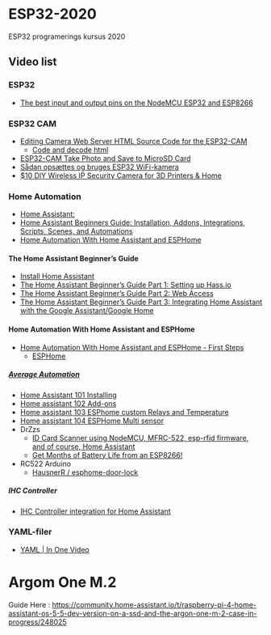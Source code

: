 # ESP32-2020
ESP32 programerings kursus 2020


## Video list
### ESP32
* [The best input and output pins on the NodeMCU ESP32 and ESP8266](https://www.youtube.com/watch?v=c0tMGlJVmkw)
### ESP32 CAM
* [Editing Camera Web Server HTML Source Code for the ESP32-CAM](https://www.youtube.com/watch?v=bIJoVyjTf7g)
  * [Code and decode html](https://gchq.github.io/CyberChef/)
* [ESP32-CAM Take Photo and Save to MicroSD Card](https://www.youtube.com/watch?v=eot6COwCPF0)
* [Sådan opsættes og bruges ESP32 WiFi-kamera](https://www.youtube.com/watch?v=5XCb3t8J4Kg&t=293s)
* [$10 DIY Wireless IP Security Camera for 3D Printers & Home](https://www.youtube.com/watch?v=6qiH1BRwUeA)
### Home Automation
* [Home Assistant: ](https://www.home-assistant.io/)
* [Home Assistant Beginners Guide: Installation, Addons, Integrations, Scripts, Scenes, and Automations](https://www.youtube.com/watch?v=sVqyDtEjudk)  
* [Home Automation With Home Assistant and ESPHome](https://www.youtube.com/watch?v=xDbH-xPQtXU)

#### The Home Assistant Beginner’s Guide
* [Install Home Assistant](https://www.home-assistant.io/getting-started/)
* [The Home Assistant Beginner’s Guide Part 1: Setting up Hass.io](https://home-assistant-guide.com/2018/04/05/the-home-assistant-beginners-guide-part-1-setting-up-hass-io/)
* [The Home Assistant Beginner’s Guide Part 2: Web Access](https://home-assistant-guide.com/2018/05/24/the-home-assistant-beginners-guide-part-2-web-access/)
* [The Home Assistant Beginner’s Guide Part 3: Integrating Home Assistant with the Google Assistant/Google Home](https://home-assistant-guide.com/2018/05/24/the-home-assistant-beginners-guide-part-3-integrating-home-assistant-with-the-google-assistant-google-home/)

#### Home Automation With Home Assistant and ESPHome
* [Home Automation With Home Assistant and ESPHome - First Steps](https://www.youtube.com/watch?v=xDbH-xPQtXU)
  * [ESPHome](https://esphome.io/)
##### [Average Automation](https://www.youtube.com/channel/UCMR_eJdL5P6SVJ2n0kTCjlg/videos)
* [Home Assistant 101 Installing](https://www.youtube.com/watch?v=9-s8379D5vg)
* [Home assistant 102 Add-ons](https://www.youtube.com/watch?v=iNNkmFJJ6Hk)
* [Home assistant 103 ESPhome custom Relays and Temperature](https://www.youtube.com/watch?v=s3Dvl8wLPSw&list=PLyxwEDtrc_EU_AsqiN2cBUJvrhFeOGAUI&index=2)
* [Home assistant 104 ESPHome Multi sensor](https://www.youtube.com/watch?v=7RpgxiIjulw)
* DrZzs
  * [ID Card Scanner using NodeMCU, MFRC-522, esp-rfid firmware, and of course, Home Assistant](https://www.youtube.com/watch?v=ENMul9eAB00&t=2s)
  * [Get Months of Battery Life from an ESP8266!](https://www.youtube.com/watch?v=1vs86fwEdtM) 
* RC522 Arduino
  * [HausnerR / esphome-door-lock](https://github.com/HausnerR/esphome-door-lock)

  
##### IHC Controller
* [IHC Controller integration for Home Assistant](https://www.home-assistant.io/integrations/ihc/)
### YAML-filer
* [YAML | In One Video](https://www.youtube.com/watch?v=cdLNKUoMc6c&t=321s)

# Argom One M.2
Guide Here : https://community.home-assistant.io/t/raspberry-pi-4-home-assistant-os-5-5-dev-version-on-a-ssd-and-the-argon-one-m-2-case-in-progress/248025
